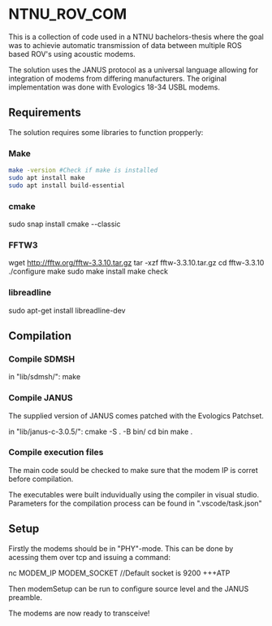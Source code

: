 # NTNU_ROV_COM
This is a collection of code used in a NTNU bachelors-thesis where the goal was to achievie automatic transmission of data between multiple ROS based ROV's using acoustic modems.

The solution uses the JANUS protocol as a universal language allowing for integration of modems from differing manufacturers. The original implementation was done with Evologics 18-34 USBL modems.

## Requirements
The solution requires some libraries to function propperly:

### Make
```bash
make -version #Check if make is installed
sudo apt install make
sudo apt install build-essential
```
### cmake
sudo snap install cmake --classic

### FFTW3
wget http://fftw.org/fftw-3.3.10.tar.gz
tar -xzf fftw-3.3.10.tar.gz
cd fftw-3.3.10
./configure
make
sudo make install
make check

### libreadline
sudo apt-get install libreadline-dev

## Compilation
### Compile SDMSH
in "lib/sdmsh/":
make

### Compile JANUS
The supplied version of JANUS comes patched with the Evologics Patchset.

in "lib/janus-c-3.0.5/":
cmake -S . -B bin/
cd bin
make .

### Compile execution files
The main code sould be checked to make sure that the modem IP is corret before compilation.

The executables were built induvidually using the compiler in visual studio. Parameters for the compilation process can be found in ".vscode/task.json"

## Setup

Firstly the modems should be in "PHY"-mode. This can be done by acessing them over tcp and issuing a command:

nc MODEM_IP MODEM_SOCKET //Default socket is 9200
+++ATP

Then modemSetup can be run to configure source level and the JANUS preamble.

The modems are now ready to transceive!